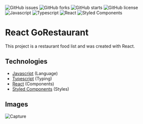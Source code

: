 ![GitHub issues](https://img.shields.io/github/issues/programador404/react_gorestaurant)
![GitHub forks](https://img.shields.io/github/forks/programador404/react_gorestaurant)
![GitHub starts](https://img.shields.io/github/stars/programador404/react_gorestaurant)
![GitHub license](https://img.shields.io/github/license/programador404/react_gorestaurant)
![Javascript](https://img.shields.io/badge/Javascript-Language-yellow)
![Typescript](https://img.shields.io/badge/Typescript-Language-blue)
![React](https://img.shields.io/badge/React-components-orange)
![Styled Components](https://img.shields.io/badge/StyledComponents-Styles-purple)

# React GoRestaurant
This project is a restaurant food list and was created with React.

## Technologies
- [Javascript](https://developer.mozilla.org/pt-BR/docs/Web/JavaScript) (Language)
- [Typescript](https://www.typescriptlang.org/) (Typing)
- [React](https://pt-br.reactjs.org/) (Components)
- [Styled Components](https://styled-components.com/) (Styles)

## Images
![Capture](https://user-images.githubusercontent.com/48457700/130333704-1861316b-d675-49f2-960f-1438ab09fd6f.PNG)
